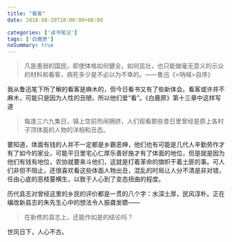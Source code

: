 ```yaml
---
title: "看客"
date: 2018-08-20T18:00:00+08:00

categories: ['读书笔记']
tags: ['白鹿原']
noSummary: true
---
```


> 凡是愚弱的国民，即使体格如何健全，如何茁壮，也只能做毫无意义的示众的材料和看客，病死多少是不必以为不幸的。——鲁迅《<呐喊>自序》

我从鲁迅笔下所了解的看客是麻木的，但今日看书又有了些新体会。看客或许并不麻木，可能只是因为人性的丑陋，所以他们爱“看”。《白鹿原》第十三章中这样写道

> 每逢三六九集日，镇上空前热闹拥挤，人们观看那些昔日里曾经是原上各村子顶体面的人物的洋相和丑态。

要知道，体面有钱的人并不一定都是乡霸恶绅，他们也有可能是几代人辛勤劳作才有了如今的家业，可能平日里宅心仁厚乐善好施才有了体面的地位，但是就是因为他们有钱有地位，农协就要来斗他们，这就是打着革命的旗帜干着土匪的事。可人们非但不阻止，还很喜欢看这些体面人物出丑，混乱的时局让人分不清是非对错，任由心底的恶枝蔓横生，以致于人心到了变态扭曲的程度。

历代县志对曾经这里的乡民的评价都是一贯的八个字：水深土厚，民风淳朴。正在编改新县志的朱先生心中的想法令人振聋发聩——

> 在新修的县志上，还能作如是的结论吗？

世风日下，人心不古。
